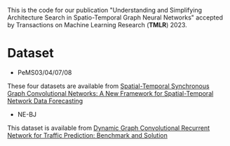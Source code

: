 This is the code for our publication "Understanding and Simplifying Architecture Search in Spatio-Temporal Graph Neural Networks" accepted by Transactions on Machine Learning Research (**TMLR**) 2023.

# Dataset

- PeMS03/04/07/08

These four datasets are available from [Spatial-Temporal Synchronous Graph Convolutional Networks: A New Framework for Spatial-Temporal Network Data Forecasting](https://ojs.aaai.org/index.php/AAAI/article/view/5438)

- NE-BJ

This dataset is available from [Dynamic Graph Convolutional Recurrent Network for Traffic Prediction: Benchmark and Solution](https://arxiv.org/abs/2104.14917)